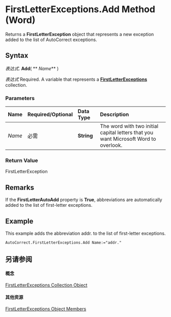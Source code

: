 
# FirstLetterExceptions.Add Method (Word)

Returns a  **FirstLetterException** object that represents a new exception added to the list of AutoCorrect exceptions.


## Syntax

 _表达式_. **Add**( ** _Name_** )

 _表达式_ Required. A variable that represents a **[FirstLetterExceptions](5dc5cc43-a696-d80f-58f9-0f74dfcad0ed.md)** collection.


### Parameters



|**Name**|**Required/Optional**|**Data Type**|**Description**|
|:-----|:-----|:-----|:-----|
| _Name_|必需|**String**|The word with two initial capital letters that you want Microsoft Word to overlook.|

### Return Value

FirstLetterException


## Remarks

If the  **FirstLetterAutoAdd** property is **True**, abbreviations are automatically added to the list of first-letter exceptions.


## Example

This example adds the abbreviation addr. to the list of first-letter exceptions.


```
AutoCorrect.FirstLetterExceptions.Add Name:="addr."
```


## 另请参阅


#### 概念


[FirstLetterExceptions Collection Object](5dc5cc43-a696-d80f-58f9-0f74dfcad0ed.md)
#### 其他资源


[FirstLetterExceptions Object Members](http://msdn.microsoft.com/library/61ca9a3d-715d-87ae-b353-a79f374addb4%28Office.15%29.aspx)